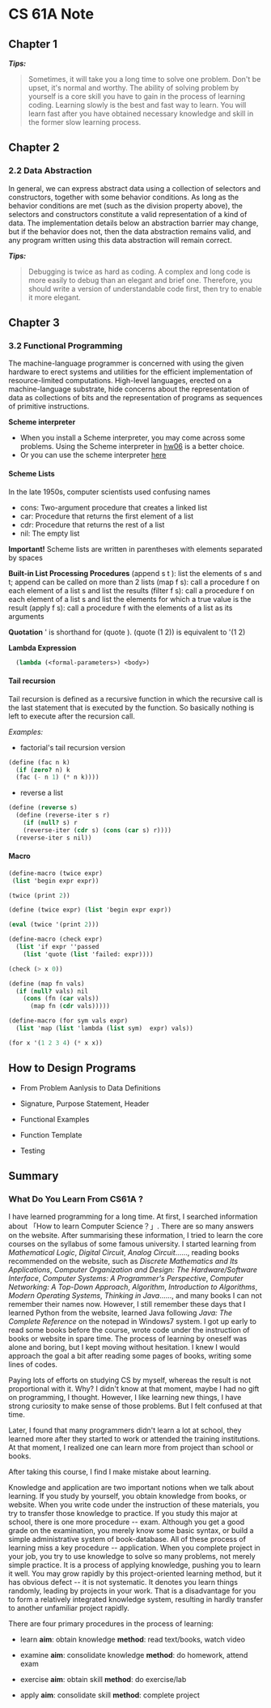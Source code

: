 # CS 61A Note

## Chapter 1
***Tips:***
> Sometimes, it will take you a long time to solve one problem. Don't be upset, it's normal and worthy. The ability of solving problem by yourself is a core skill you have to gain in the process of learning coding.
> Learning slowly is the best and fast way to learn. You will learn fast after you have obtained necessary knowledge and skill in the former slow learning process.


## Chapter 2
### 2.2 Data Abstraction
In general, we can express abstract data using a collection of selectors and constructors, together with some behavior conditions. As long as the behavior conditions are met (such as the division property above), the selectors and constructors constitute a valid representation of a kind of data. The implementation details below an abstraction barrier may change, but if the behavior does not, then the data abstraction remains valid, and any program written using this data abstraction will remain correct.

***Tips:***
> Debugging is twice as hard as coding. A complex and long code is more easily to debug than an elegant and brief one. Therefore, you should write a version of understandable code first, then try to enable it more elegant.

## Chapter 3
### 3.2 Functional Programming
The machine-language programmer is concerned with using the given hardware to erect systems and utilities for the efficient implementation of resource-limited computations. 
High-level languages, erected on a machine-language substrate, hide concerns about the representation of data as collections of bits and the representation of programs as sequences of primitive instructions. 

**Scheme interpreter**
* When you install a Scheme interpreter, you may come across some problems. Using the Scheme interpreter in [hw06](https://inst.eecs.berkeley.edu/~cs61a/fa20/hw/hw06/) is a better choice.
* Or you can use the scheme interpreter [here](https://code.cs61a.org/)

#### Scheme Lists
In the late 1950s, computer scientists used confusing names
* cons: Two-argument procedure that creates a linked list
* car: Procedure that returns the first element of a list
* cdr: Procedure that returns the rest of a list
* nil: The empty list

**Important!**
Scheme lists are written in parentheses with elements separated by spaces

**Built-in List Processing Procedures**
(append s t ): list the elements of s and t; append can be called on more than 2 lists
(map f s): call a procedure f on each element of a list s and list the results
(filter f s): call a procedure f on each element of a list s and list the elements for
which a true value is the result
(apply f s): call a procedure f with the elements of a list as its arguments

**Quotation**
'<expression> is shorthand for (quote <expression>).
  (quote (1 2)) is equivalent to '(1 2)

**Lambda Expression**
``` scheme
  (lambda (<formal-parameters>) <body>)
```


#### Tail recursion
Tail recursion is defined as a recursive function in which the recursive call is the last statement that is executed by the function. So basically nothing is left to execute after the recursion call.

*Examples:*
* factorial's tail recursion version
``` scheme
(define (fac n k)
  (if (zero? n) k
  (fac (- n 1) (* n k))))
```
* reverse a list
``` scheme
(define (reverse s)
  (define (reverse-iter s r)
    (if (null? s) r
    (reverse-iter (cdr s) (cons (car s) r))))
  (reverse-iter s nil))
```


#### Macro
``` scheme
(define-macro (twice expr)
 (list 'begin expr expr))

(twice (print 2))
```

``` scheme
(define (twice expr) (list 'begin expr expr))

(eval (twice '(print 2)))
```

``` scheme
(define-macro (check expr)
  (list 'if expr ''passed
    (list 'quote (list 'failed: expr))))

(check (> x 0))
```

``` scheme
(define (map fn vals)
  (if (null? vals) nil
    (cons (fn (car vals))
      (map fn (cdr vals)))))

(define-macro (for sym vals expr)
  (list 'map (list 'lambda (list sym)  expr) vals))

(for x '(1 2 3 4) (* x x))
```


## How to Design Programs
* From Problem Aanlysis to Data Definitions

* Signature, Purpose Statement, Header

* Functional Examples

* Function Template

* Testing


## Summary
### What Do You Learn From CS61A ?
I have learned programming for a long time. At first, I searched information about 「How to learn Computer Science？」. There are so many answers on the website.
After summarising these information, I tried to learn the core courses on the syllabus of some famous university. I started learning from *Mathematical Logic*, *Digital Circuit*, *Analog Circuit*......, reading books recommended on the website, such as *Discrete Mathematics and Its Applications*, *Computer Organization and Design: The Hardware/Software Interface*, *Computer Systems: A Programmer's Perspective*, *Computer Networking: A Top-Down Approach*, *Algorithm*, *Introduction to Algorithms*, *Modern Operating Systems*, *Thinking in Java*......, and many books I can not remember their names now. However, I still remember these days that I learned Python from the website, learned Java following *Java: The Complete Reference* on the notepad in Windows7 system. I got up early to read some books before the course, wrote code under the instruction of books or website in spare time. The process of learning by oneself was alone and boring, but I kept moving without hesitation. I knew I would approach the goal a bit after reading some pages of books, writing some lines of codes.

Paying lots of efforts on studying CS by myself, whereas the result is not proportional with it. Why? I didn't know at that moment, maybe I had no gift on programming, I thought. However, I like learning new things, I have strong curiosity to make sense of those problems. But I felt confused at that time.

Later, I found that many programmers didn't learn a lot at school, they learned more after they started to work or attended the training institutions. At that moment, I realized one can learn more from project than school or books. 

After taking this course, I find I make mistake about learning.

Knowledge and application are two important notions when we talk about learning. If you study by yourself, you obtain knowledge from books, or website. When you write code under the instruction of these materials, you try to transfer those knowledge to practice. If you study this major at school, there is one more procedure -- exam. Although you get a good grade on the examination, you merely know some basic syntax, or build a simple administrative system of book-database.
All of these process of learning miss a key procedure -- application. When you complete project in your job, you try to use knowledge to solve so many problems, not merely simple practice. It is a process of applying knowledge, pushing you to learn it well. You may grow rapidly by this project-oriented learning method, but it has obvious defect -- it is not systematic. It denotes you learn things randomly, leading by projects in your work. That is a disadvantage for you to form a relatively integrated knowledge system, resulting in hardly transfer to another unfamiliar project rapidly.

There are four primary procedures in the process of learning:
* learn 
**aim**: obtain knowledge
**method**: read text/books, watch video

* examine
**aim**: consolidate knowledge
**method**: do homework, attend exam

* exercise
**aim**: obtain skill
**method**: do exercise/lab

* apply
**aim**: consolidate skill
**method**: complete project